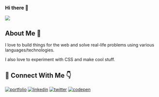 ### Hi there 👋

<img src="https://awesome-svg.vercel.app/card/card_2?name=MD.USMAN%20ANSARI&summary=Software%20Developer&style=nameColor:rgba(244,34,150,1);summaryColor:rgba(232,49,150,1);backgroundColor:rgba(255,255,255,1);" />

## About Me 🚀

I love to build things for the web and solve real-life problems using various languages/technologies.

I also love to experiment with CSS and make cool stuff.

## 🔗 Connect With Me 👇

[![portfolio](https://img.shields.io/badge/my_portfolio-f3004b?style=for-the-badge&logo=ko-fi&logoColor=white)](https://mdusmanansari.netlify.app/)
[![linkedin](https://img.shields.io/badge/linkedin-0A66C2?style=for-the-badge&logo=linkedin&logoColor=white)](https://www.linkedin.com/in/mdusmanansari/)
[![twitter](https://img.shields.io/badge/twitter-1DA1F2?style=for-the-badge&logo=twitter&logoColor=white)](https://twitter.com/MdUsmanAnsari_)
[![codepen](https://img.shields.io/badge/codepen-191a21?style=for-the-badge&logo=codepen&logoColor=white)](https://codepen.io/mdusmanansari)
